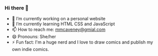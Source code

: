 ### Hi there 👋
- 🔭 I’m currently working on a personal website
- 🌱 I’m currently learning HTML CSS and JavaScript
-  📫 How to reach me: mmcaveney@gmial.com
- 😄 Pronouns: She/her
- ⚡ Fun fact: I'm a huge nerd and I love to draw comics and publish my own indie comics. 
<!--
**mmcaveney/mmcaveney** is a ✨ _special_ ✨ repository because its `README.md` (this file) appears on your GitHub profile.

Here are some ideas to get you started:

- 🔭 I’m currently working on a personal website
- 🌱 I’m currently learning HTML CSS and JavaScript
- 👯 I’m looking to collaborate on ...
- 🤔 I’m looking for help with ...
- 💬 Ask me about ...
- 📫 How to reach me:mmcaveney@gmial.com
- 😄 Pronouns: She/her
- ⚡ Fun fact: I'm a huge nerd and I love to draw comics and publish my own indie comics. 
-->
